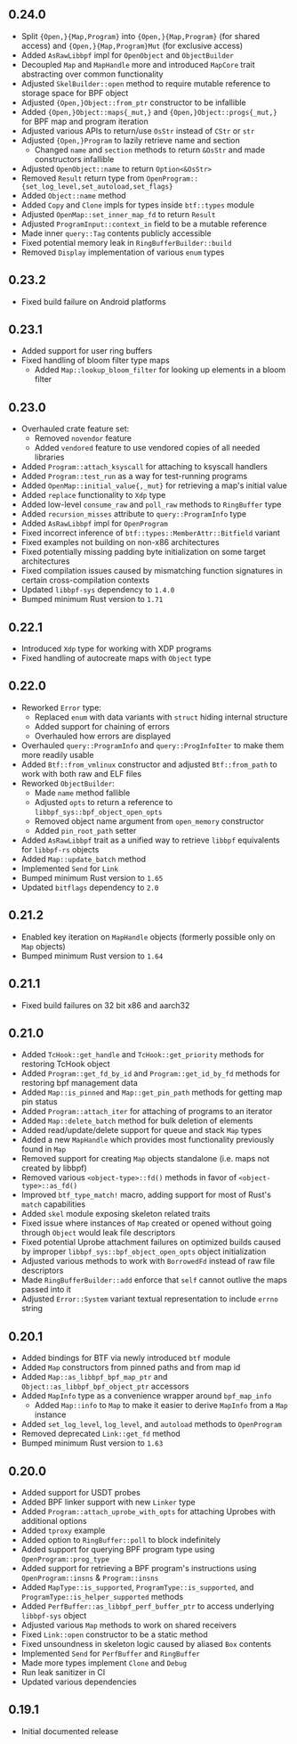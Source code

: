 0.24.0
------
- Split `{Open,}{Map,Program}` into `{Open,}{Map,Program}` (for shared
  access) and `{Open,}{Map,Program}Mut` (for exclusive access)
- Added `AsRawLibbpf` impl for `OpenObject` and `ObjectBuilder`
- Decoupled `Map` and `MapHandle` more and introduced `MapCore` trait
  abstracting over common functionality
- Adjusted `SkelBuilder::open` method to require mutable reference to
  storage space for BPF object
- Adjusted `{Open,}Object::from_ptr` constructor to be infallible
- Added `{Open,}Object::maps{_mut,}` and `{Open,}Object::progs{_mut,}`
  for BPF map and program iteration
- Adjusted various APIs to return/use `OsStr` instead of `CStr` or `str`
- Adjusted `{Open,}Program` to lazily retrieve name and section
  - Changed `name` and `section` methods to return `&OsStr` and made
    constructors infallible
- Adjusted `OpenObject::name` to return `Option<&OsStr>`
- Removed `Result` return type from
  `OpenProgram::{set_log_level,set_autoload,set_flags}`
- Added `Object::name` method
- Added `Copy` and `Clone` impls for types inside `btf::types` module
- Adjusted `OpenMap::set_inner_map_fd` to return `Result`
- Adjusted `ProgramInput::context_in` field to be a mutable reference
- Made inner `query::Tag` contents publicly accessible
- Fixed potential memory leak in `RingBufferBuilder::build`
- Removed `Display` implementation of various `enum` types


0.23.2
------
- Fixed build failure on Android platforms


0.23.1
------
- Added support for user ring buffers
- Fixed handling of bloom filter type maps
  - Added `Map::lookup_bloom_filter` for looking up elements in a bloom filter


0.23.0
------
- Overhauled crate feature set:
  - Removed `novendor` feature
  - Added `vendored` feature to use vendored copies of all needed libraries
- Added `Program::attach_ksyscall` for attaching to ksyscall handlers
- Added `Program::test_run` as a way for test-running programs
- Added `OpenMap::initial_value{,_mut}` for retrieving a map's initial value
- Added `replace` functionality to `Xdp` type
- Added low-level `consume_raw` and `poll_raw` methods to `RingBuffer` type
- Added `recursion_misses` attribute to `query::ProgramInfo` type
- Added `AsRawLibbpf` impl for `OpenProgram`
- Fixed incorrect inference of `btf::types::MemberAttr::Bitfield` variant
- Fixed examples not building on non-x86 architectures
- Fixed potentially missing padding byte initialization on some target
  architectures
- Fixed compilation issues caused by mismatching function signatures in certain
  cross-compilation contexts
- Updated `libbpf-sys` dependency to `1.4.0`
- Bumped minimum Rust version to `1.71`


0.22.1
------
- Introduced `Xdp` type for working with XDP programs
- Fixed handling of autocreate maps with `Object` type


0.22.0
------
- Reworked `Error` type:
  - Replaced `enum` with data variants with `struct` hiding internal structure
  - Added support for chaining of errors
  - Overhauled how errors are displayed
- Overhauled `query::ProgramInfo` and `query::ProgInfoIter` to make them more
  readily usable
- Added `Btf::from_vmlinux` constructor and adjusted `Btf::from_path` to work
  with both raw and ELF files
- Reworked `ObjectBuilder`:
  - Made `name` method fallible
  - Adjusted `opts` to return a reference to `libbpf_sys::bpf_object_open_opts`
  - Removed object name argument from `open_memory` constructor
  - Added `pin_root_path` setter
- Added `AsRawLibbpf` trait as a unified way to retrieve `libbpf` equivalents
  for `libbpf-rs` objects
- Added `Map::update_batch` method
- Implemented `Send` for `Link`
- Bumped minimum Rust version to `1.65`
- Updated `bitflags` dependency to `2.0`


0.21.2
------
- Enabled key iteration on `MapHandle` objects (formerly possible only on `Map`
  objects)
- Bumped minimum Rust version to `1.64`


0.21.1
------
- Fixed build failures on 32 bit x86 and aarch32


0.21.0
------
- Added `TcHook::get_handle` and `TcHook::get_priority` methods for restoring
  TcHook object
- Added `Program::get_fd_by_id` and `Program::get_id_by_fd` methods for restoring
  bpf management data
- Added `Map::is_pinned` and `Map::get_pin_path` methods for getting map pin status
- Added `Program::attach_iter` for attaching of programs to an iterator
- Added `Map::delete_batch` method for bulk deletion of elements
- Added read/update/delete support for queue and stack `Map` types
- Added a new `MapHandle` which provides most functionality previously found in
  `Map`
- Removed support for creating `Map` objects standalone (i.e. maps not created
  by libbpf)
- Removed various `<object-type>::fd()` methods in favor of
  `<object-type>::as_fd()`
- Improved `btf_type_match!` macro, adding support for most of Rust's `match`
  capabilities
- Added `skel` module exposing skeleton related traits
- Fixed issue where instances of `Map` created or opened without going through
  `Object` would leak file descriptors
- Fixed potential Uprobe attachment failures on optimized builds caused by
  improper `libbpf_sys::bpf_object_open_opts` object initialization
- Adjusted various methods to work with `BorrowedFd` instead of raw file
  descriptors
- Made `RingBufferBuilder::add` enforce that `self` cannot outlive the maps
  passed into it
- Adjusted `Error::System` variant textual representation to include `errno`
  string


0.20.1
------
- Added bindings for BTF via newly introduced `btf` module
- Added `Map` constructors from pinned paths and from map id
- Added `Map::as_libbpf_bpf_map_ptr` and `Object::as_libbpf_bpf_object_ptr`
  accessors
- Added `MapInfo` type as a convenience wrapper around `bpf_map_info`
  - Added `Map::info` to `Map` to make it easier to derive `MapInfo` from a
    `Map` instance
- Added `set_log_level`, `log_level`, and `autoload` methods to `OpenProgram`
- Removed deprecated `Link::get_fd` method
- Bumped minimum Rust version to `1.63`


0.20.0
------
- Added support for USDT probes
- Added BPF linker support with new `Linker` type
- Added `Program::attach_uprobe_with_opts` for attaching Uprobes with additional
  options
- Added `tproxy` example
- Added option to `RingBuffer::poll` to block indefinitely
- Added support for querying BPF program type using `OpenProgram::prog_type`
- Added support for retrieving a BPF program's instructions using
  `OpenProgram::insns` & `Program::insns`
- Added `MapType::is_supported`, `ProgramType::is_supported`, and
  `ProgramType::is_helper_supported` methods
- Added `PerfBuffer::as_libbpf_perf_buffer_ptr` to access underlying
  `libbpf-sys` object
- Adjusted various `Map` methods to work on shared receivers
- Fixed `Link::open` constructor to be a static method
- Fixed unsoundness in skeleton logic caused by aliased `Box` contents
- Implemented `Send` for `PerfBuffer` and `RingBuffer`
- Made more types implement `Clone` and `Debug`
- Run leak sanitizer in CI
- Updated various dependencies


0.19.1
------
- Initial documented release
